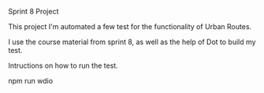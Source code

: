 Sprint 8 Project 

This project I'm automated a few test for the functionality of Urban Routes. 

I use the course material from sprint 8, as well as the help of Dot to build my test. 

Intructions on how to run the test. 

npm run wdio
